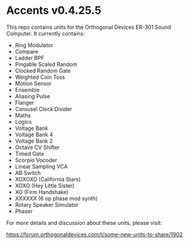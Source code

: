# Accents v0.4.25.5
This repo contains units for the Orthogonal Devices ER-301 Sound Computer.  It currently contains:

* Ring Modulator
* Compare
* Ladder BPF
* Pingable Scaled Random
* Clocked Random Gate
* Weighted Coin Toss
* Motion Sensor
* Ensemble
* Aliasing Pulse
* Flanger
* Carousel Clock Divider
* Maths
* Logics
* Voltage Bank
* Voltage Bank 4
* Voltage Bank 2
* Octave CV Shifter
* Timed Gate
* Scorpio Vocoder
* Linear Sampling VCA
* AB Switch
* XOXOXO (California Stars)
* XOXO (Hey Little Sister)
* XO (Firm Handshake)
* XXXXXX (6 op phase mod synth)
* Rotary Speaker Simulator
* Phaser

For more details and discussion about these units, please visit:

https://forum.orthogonaldevices.com/t/some-new-units-to-share/1902

